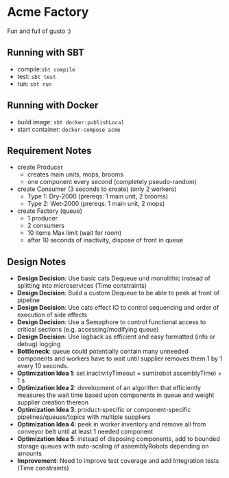 # Acme Factory

Fun and full of gusto :)

## Running with SBT

* compile:`sbt compile`
* test: `sbt test`
* run: `sbt run`

## Running with Docker
* build image: `sbt docker:publishLocal`
* start container: `docker-compose acme`

## Requirement Notes
* create Producer
  - creates main units, mops, brooms
  - one component every second (completely pseudo-random)
* create Consumer (3 seconds to create) (only 2 workers)
  - Type 1: Dry-2000 (prereqs: 1 main unit, 2 brooms)
  - Type 2: Wet-2000 (prereqs: 1 main unit, 2 mops)
* create Factory (queue)
  - 1 producer
  - 2 consumers
  - 10 items Max limit (wait for room)
  - after 10 seconds of inactivity, dispose of front in queue

## Design Notes
* **Design Decision**: Use basic cats Dequeue und monolithic instead of splitting into microservices (Time constraints)
* **Design Decision**: Build a custom Dequeue to be able to peek at front of pipeline
* **Design Decision**: Use cats effect IO to control sequencing and order of execution of side effects
* **Design Decision**: Use a Semaphore to control functional access to critical sections (e.g. accessing/modifying queue)
* **Design Decision**: Use logback as efficient and easy formatted (info or debug) logging
* **Bottleneck**: queue could potentially contain many unneeded components and workers have to wait until supplier removes them 1 by 1 every 10 seconds.
* **Optimization Idea 1**: set inactivityTimeout = sum(robot assemblyTime) + 1 s
* **Optimization Idea 2**: development of an algorithm that efficiently measures the wait time based upon components in queue and weight supplier creation thereon
* **Optimization Idea 3**: product-specific or component-specific pipelines/queues/topics with multiple suppliers
* **Optimization Idea 4**: peek in worker inventory and remove all from conveyor belt until at least 1 needed component
* **Optimization Idea 5**: instead of disposing components, add to bounded storage queues with auto-scaling of assemblyRobots depending on amounts
* **Improvement**: Need to improve test coverage and add Integration tests (Time constraints)

